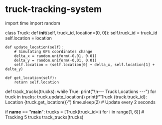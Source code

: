# truck-tracking-system
import time
import random

class Truck:
    def __init__(self, truck_id, location=(0, 0)):
        self.truck_id = truck_id
        self.location = location

    def update_location(self):
        # Simulating GPS coordinates change
        delta_x = random.uniform(-0.01, 0.01)
        delta_y = random.uniform(-0.01, 0.01)
        self.location = (self.location[0] + delta_x, self.location[1] + delta_y)

    def get_location(self):
        return self.location


def track_trucks(trucks):
    while True:
        print("\n--- Truck Locations ---")
        for truck in trucks:
            truck.update_location()
            print(f"Truck {truck.truck_id}: Location {truck.get_location()}")
        time.sleep(2)  # Update every 2 seconds


if __name__ == "__main__":
    trucks = [Truck(truck_id=i) for i in range(1, 6)]  # Tracking 5 trucks
    track_trucks(trucks)
